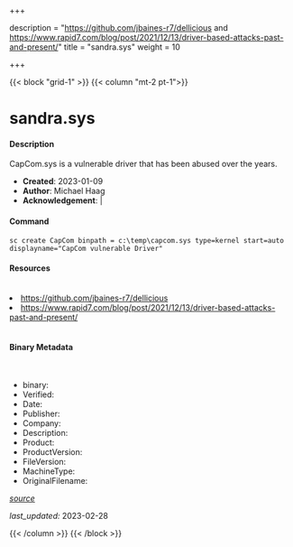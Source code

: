 +++

description = "https://github.com/jbaines-r7/dellicious and https://www.rapid7.com/blog/post/2021/12/13/driver-based-attacks-past-and-present/"
title = "sandra.sys"
weight = 10

+++


{{< block "grid-1" >}}
{{< column "mt-2 pt-1">}}


# sandra.sys

#### Description

CapCom.sys is a vulnerable driver that has been abused over the years.

- **Created**: 2023-01-09
- **Author**: Michael Haag
- **Acknowledgement**:  | [](https://twitter.com/)

#### Command

```
sc create CapCom binpath = c:\temp\capcom.sys type=kernel start=auto displayname="CapCom vulnerable Driver"
```

#### Resources
<br>


<li><a href=" https://github.com/jbaines-r7/dellicious"> https://github.com/jbaines-r7/dellicious</a></li>

<li><a href=" https://www.rapid7.com/blog/post/2021/12/13/driver-based-attacks-past-and-present/"> https://www.rapid7.com/blog/post/2021/12/13/driver-based-attacks-past-and-present/</a></li>


<br>


#### Binary Metadata
<br>



- binary: 
- Verified: 
- Date: 
- Publisher: 
- Company: 
- Description: 
- Product: 
- ProductVersion: 
- FileVersion: 
- MachineType: 
- OriginalFilename: 

[*source*](https://github.com/magicsword-io/LOLDrivers/tree/main/yaml/sandra.sys.yml)

*last_updated:* 2023-02-28


{{< /column >}}
{{< /block >}}

